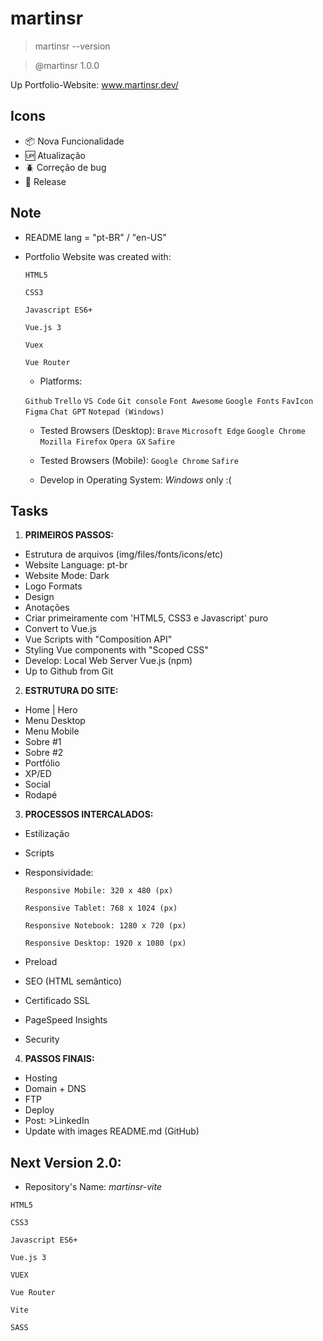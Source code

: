 # martinsr

>martinsr --version 

>@martinsr 1.0.0

Up Portfolio-Website: www.martinsr.dev/

## Icons

- :package: Nova Funcionalidade
- :up: Atualização
- :beetle: Correção de bug
- :checkered_flag: Release

## Note

- README lang = "pt-BR" / "en-US"

- Portfolio Website was created with:

  `HTML5`

  `CSS3`

  `Javascript ES6+`

  `Vue.js 3`

  `Vuex`

  `Vue Router`

  - Platforms:

  `Github`
  `Trello`
  `VS Code`
  `Git console`
  `Font Awesome`
  `Google Fonts`
  `FavIcon`
  `Figma`
  `Chat GPT`
  `Notepad (Windows)`

  - Tested Browsers (Desktop):
  `Brave`
  `Microsoft Edge`
  `Google Chrome`
  `Mozilla Firefox`
  `Opera GX`
  `Safire`

  - Tested Browsers (Mobile):
  `Google Chrome`
  `Safire`

  - Develop in Operating System: *Windows* only :(

## Tasks

1. **PRIMEIROS PASSOS:**
  - Estrutura de arquivos (img/files/fonts/icons/etc)
  - Website Language: pt-br
  - Website Mode: Dark
  - Logo Formats
  - Design
  - Anotações
  - Criar primeiramente com 'HTML5, CSS3 e Javascript' puro
  - Convert to Vue.js
  - Vue Scripts with "Composition API"
  - Styling Vue components with "Scoped CSS"
  - Develop: Local Web Server Vue.js (npm)
  - Up to Github from Git
  
2. **ESTRUTURA DO SITE:**
  - Home | Hero
  - Menu Desktop
  - Menu Mobile
  - Sobre #1
  - Sobre #2
  - Portfólio
  - XP/ED
  - Social
  - Rodapé

3. **PROCESSOS INTERCALADOS:**
  - Estilização
  - Scripts
  - Responsividade:
  
    `Responsive Mobile: 320 x 480 (px)`

    `Responsive Tablet: 768 x 1024 (px)`

    `Responsive Notebook: 1280 x 720 (px)`

    `Responsive Desktop: 1920 x 1080 (px)`

  - Preload
  - SEO (HTML semântico)
  - Certificado SSL
  - PageSpeed Insights
  - Security

4. **PASSOS FINAIS:**
  - Hosting
  - Domain + DNS
  - FTP
  - Deploy
  - Post: >LinkedIn
  - Update with images README.md (GitHub)

  ## Next Version 2.0:

  - Repository's Name: *martinsr-vite*
  
  `HTML5`

  `CSS3`

  `Javascript ES6+`

  `Vue.js 3`

  `VUEX`

  `Vue Router`

  `Vite`

  `SASS`